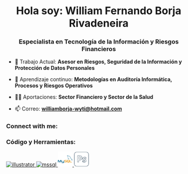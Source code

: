 <h1 align="center">Hola soy: William Fernando Borja Rivadeneira</h1>
<h3 align="center">Especialista en Tecnología de la Información y Riesgos Financieros</h3>

- 🔭 Trabajo Actual: **Asesor en Riesgos, Seguridad de la Información y Protección de Datos Personales**

- 🌱 Aprendizaje continuo: **Metodologías en Auditoría Informática, Procesos y Riesgos Operativos**

- 🤝🏼 Aportaciones: **Sector Financiero y Sector de la Salud**

- 📫 Correo: **williamborja-wyti@hotmail.com**

<h3 align="left">Connect with me:</h3>
<p align="left">
</p>

<h3 align="left">Código y Herramientas:</h3>
<p align="left"> <a href="https://www.adobe.com/in/products/illustrator.html" target="_blank" rel="noreferrer"> <img src="https://www.vectorlogo.zone/logos/adobe_illustrator/adobe_illustrator-icon.svg" alt="illustrator" width="40" height="40"/> </a> <a href="https://www.microsoft.com/en-us/sql-server" target="_blank" rel="noreferrer"> <img src="https://www.svgrepo.com/show/303229/microsoft-sql-server-logo.svg" alt="mssql" width="40" height="40"/> </a> <a href="https://www.mysql.com/" target="_blank" rel="noreferrer"> <img src="https://raw.githubusercontent.com/devicons/devicon/master/icons/mysql/mysql-original-wordmark.svg" alt="mysql" width="40" height="40"/> </a> <a href="https://www.photoshop.com/en" target="_blank" rel="noreferrer"> <img src="https://raw.githubusercontent.com/devicons/devicon/master/icons/photoshop/photoshop-line.svg" alt="photoshop" width="40" height="40"/> </a> </p>
